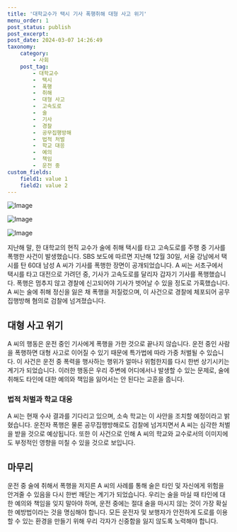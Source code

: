 ```yaml
---
title: '대학교수가 택시 기사 폭행취해 대형 사고 위기'
menu_order: 1
post_status: publish
post_excerpt: 
post_date: 2024-03-07 14:26:49
taxonomy:
    category:
        - 사회
    post_tag:
        - 대학교수
        -  택시
        -  폭행
        -  취해
        -  대형 사고
        -  고속도로
        -  술
        -  기사
        -  경찰
        -  공무집행방해
        -  법적 처벌
        -  학교 대응
        -  예의
        -  책임
        -  운전 중
custom_fields:
    field1: value 1
    field2: value 2
---
```


![Image](https://imgnews.pstatic.net/image/421/2024/03/07/0007395313_001_20240307082801447.jpg?type=w647)

![Image](https://imgnews.pstatic.net/image/421/2024/03/07/0007395313_002_20240307082801481.gif?type=w647)

![Image](https://imgnews.pstatic.net/image/421/2024/03/07/0007395313_003_20240307082802007.jpg?type=w647)

지난해 말, 한 대학교의 현직 교수가 술에 취해 택시를 타고 고속도로를 주행 중 기사를 폭행한 사건이 발생했습니다. SBS 보도에 따르면 지난해 12월 30일, 서울 강남에서 택시를 탄 60대 남성 A 씨가 기사를 폭행한 장면이 공개되었습니다. A 씨는 서초구에서 택시를 타고 대전으로 가려던 중, 기사가 고속도로를 달리자 갑자기 기사를 폭행했습니다. 폭행은 멈추지 않고 경찰에 신고되어야 기사가 벗어날 수 있을 정도로 가혹했습니다. A 씨는 술에 취해 정신을 잃은 채 폭행을 저질렀으며, 이 사건으로 경찰에 체포되어 공무집행방해 혐의로 검찰에 넘겨졌습니다.
## 대형 사고 위기
A 씨의 행동은 운전 중인 기사에게 폭행을 가한 것으로 끝나지 않습니다. 운전 중인 사람을 폭행하면 대형 사고로 이어질 수 있기 때문에 특가법에 따라 가중 처벌될 수 있습니다. 이 사건은 운전 중 폭력을 행사하는 행위가 얼마나 위험한지를 다시 한번 상기시키는 계기가 되었습니다. 이러한 행동은 우리 주변에 어디에서나 발생할 수 있는 문제로, 술에 취해도 타인에 대한 예의와 책임을 잃어서는 안 된다는 교훈을 줍니다.
### 법적 처벌과 학교 대응
A 씨는 현재 수사 결과를 기다리고 있으며, 소속 학교는 이 사안을 조치할 예정이라고 밝혔습니다. 운전자 폭행은 물론 공무집행방해로도 검찰에 넘겨지면서 A 씨는 심각한 처벌을 받을 것으로 예상됩니다. 또한 이 사건으로 인해 A 씨의 학교와 교수로서의 이미지에도 부정적인 영향을 미칠 수 있을 것으로 보입니다.
## 마무리
운전 중 술에 취해서 폭행을 저지른 A 씨의 사례를 통해 술은 타인 및 자신에게 위험을 안겨줄 수 있음을 다시 한번 깨닫는 계기가 되었습니다. 우리는 술을 마실 때 타인에 대한 예의와 책임을 잊지 말아야 하며, 운전 중에는 절대 술을 마시지 않는 것이 가장 확실한 예방법이라는 것을 명심해야 합니다. 모든 운전자 및 보행자가 안전하게 도로를 이용할 수 있는 환경을 만들기 위해 우리 각자가 신중함을 잃지 않도록 노력해야 합니다.

